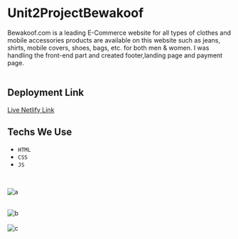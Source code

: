 # Unit2ProjectBewakoof
Bewakoof.com is a leading E-Commerce website for all types of clothes and mobile accessories products are 
available on this website such as jeans, shirts, mobile covers, shoes, bags, etc. for both men &amp; women. I was 
handling the front-end part and created footer,landing page and payment page.
<br/>
<br/>
## Deployment Link
[Live Netlify Link](https://radiant-alpaca-ceefd6.netlify.app/)

## Techs We Use
- `HTML`
- `CSS`
- `JS`
<br/>


![a](https://user-images.githubusercontent.com/100849820/205709364-fb3677f6-6499-4990-96d7-d027ea56b409.png)
<br/>
<br/>

![b](https://user-images.githubusercontent.com/100849820/205709413-f40a891b-16a0-464c-b536-b9643bed4da6.png)
<br/>
<br/>
![c](https://user-images.githubusercontent.com/100849820/205709419-4c2ab88b-5832-429b-a38e-01531920c002.png)

